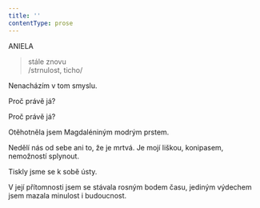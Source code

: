 ```yaml
---
title: ''
contentType: prose
---
```


ANIELA

> stále znovu  
> /strnulost, ticho/

Nenacházím v tom smyslu.

Proč právě já?

Proč právě já?

Otěhotněla jsem Magdaléniným modrým prstem.

Nedělí nás od sebe ani to, že je mrtvá. Je mojí liškou, konipasem, nemožností splynout.

Tiskly jsme se k sobě ústy.

V její přítomnosti jsem se stávala rosným bodem času, jediným výdechem jsem mazala minulost i budoucnost.
